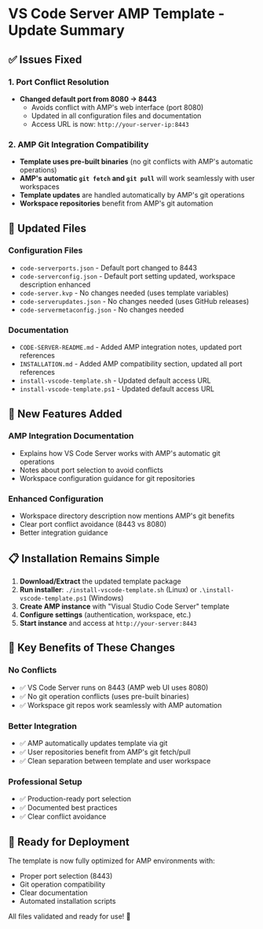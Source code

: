 # VS Code Server AMP Template - Update Summary

## ✅ **Issues Fixed**

### 1. Port Conflict Resolution
- **Changed default port from 8080 → 8443**
  - Avoids conflict with AMP's web interface (port 8080)
  - Updated in all configuration files and documentation
  - Access URL is now: `http://your-server-ip:8443`

### 2. AMP Git Integration Compatibility
- **Template uses pre-built binaries** (no git conflicts with AMP's automatic operations)
- **AMP's automatic `git fetch` and `git pull`** will work seamlessly with user workspaces
- **Template updates** are handled automatically by AMP's git operations
- **Workspace repositories** benefit from AMP's git automation

## 📁 **Updated Files**

### Configuration Files
- `code-serverports.json` - Default port changed to 8443
- `code-serverconfig.json` - Default port setting updated, workspace description enhanced
- `code-server.kvp` - No changes needed (uses template variables)
- `code-serverupdates.json` - No changes needed (uses GitHub releases)
- `code-servermetaconfig.json` - No changes needed

### Documentation
- `CODE-SERVER-README.md` - Added AMP integration notes, updated port references
- `INSTALLATION.md` - Added AMP compatibility section, updated all port references
- `install-vscode-template.sh` - Updated default access URL
- `install-vscode-template.ps1` - Updated default access URL

## 🚀 **New Features Added**

### AMP Integration Documentation
- Explains how VS Code Server works with AMP's automatic git operations
- Notes about port selection to avoid conflicts
- Workspace configuration guidance for git repositories

### Enhanced Configuration
- Workspace directory description now mentions AMP's git benefits
- Clear port conflict avoidance (8443 vs 8080)
- Better integration guidance

## 📋 **Installation Remains Simple**

1. **Download/Extract** the updated template package
2. **Run installer**: `./install-vscode-template.sh` (Linux) or `.\install-vscode-template.ps1` (Windows)
3. **Create AMP instance** with "Visual Studio Code Server" template  
4. **Configure settings** (authentication, workspace, etc.)
5. **Start instance** and access at `http://your-server:8443`

## 🔧 **Key Benefits of These Changes**

### No Conflicts
- ✅ VS Code Server runs on 8443 (AMP web UI uses 8080)
- ✅ No git operation conflicts (uses pre-built binaries)
- ✅ Workspace git repos work seamlessly with AMP automation

### Better Integration  
- ✅ AMP automatically updates template via git
- ✅ User repositories benefit from AMP's git fetch/pull
- ✅ Clean separation between template and user workspace

### Professional Setup
- ✅ Production-ready port selection
- ✅ Documented best practices
- ✅ Clear conflict avoidance

## 🎯 **Ready for Deployment**

The template is now fully optimized for AMP environments with:
- Proper port selection (8443)
- Git operation compatibility
- Clear documentation
- Automated installation scripts

All files validated and ready for use! 🚀